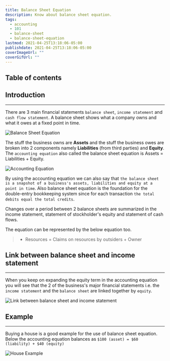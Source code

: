 ```yaml
---
title: Balance Sheet Equation
description: Know about balance sheet equation.
tags:
  - accounting
  - 101
  - balance-sheet
  - balance-sheet-equation
lastmod: 2021-04-25T13:18:06-05:00
publishdate: 2021-04-25T13:18:06-05:00
coverImageUrl: ""
coverGifUrl: ""
---
```


## Table of contents

## Introduction

---

There are 3 main financial statements `balance sheet`, `income statement` and `cash flow statement`. A balance sheet shows what a company owns and what it owes at a fixed point in time.

![Balance Sheet Equation](/contents/accounting/101/balance-sheet-equation/equation-meaning.png)

The stuff the business owns are **Assets** and the stuff the business owes are broken into 2 components namely **Liabilities** (from third parties) and **Equity**. The `accounting equation` also called the balance sheet equation is Assets = Liabilities + Equity.

![Accounting Equation](/contents/accounting/101/balance-sheet-equation/equation.png)

By using the accounting equation we can also say that `the balance sheet is a snapshot of a business's assets, liabilities and equity at a point in time`. Also balance sheet equation is the foundation for the double-entry bookkeeping system since for each transaction `the total debits equal the total credits`.

Changes over a period between 2 balance sheets are summarized in the income statement, statement of stockholder's equity and statement of cash flows.

The equation can be represented by the below equation too.

> - Resources = Claims on resources by outsiders + Owner

## Link between balance sheet and income statement

---

When you keep on expanding the equity term in the accounting equation you will see that the 2 of the business's major financial statements i.e. the `income statement` and the `balance sheet` are linked together by `equity`.

![Link between balance sheet and income statement](/contents/accounting/101/balance-sheet-equation/relation-between-balance-sheet-and-income-statement.png)

## Example

---

Buying a house is a good example for the use of balance sheet equation. Below the accounting equation balances as `$100 (asset) = $60 (liability) + $40 (equity)`

![House Example](/contents/accounting/101/balance-sheet-equation/house-example.png)
